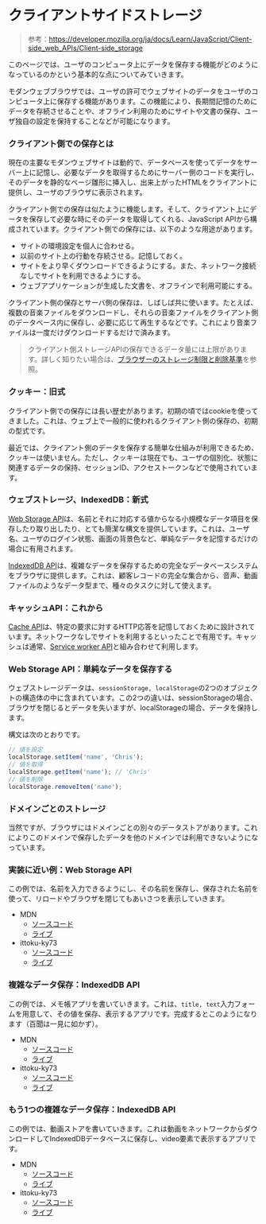# クライアントサイドストレージ

> 参考：https://developer.mozilla.org/ja/docs/Learn/JavaScript/Client-side_web_APIs/Client-side_storage

このページでは、ユーザのコンピュータ上にデータを保存する機能がどのようになっているのかという基本的な点についてみていきます。

モダンウェブブラウザでは、ユーザの許可でウェブサイトのデータをユーザのコンピュータ上に保存する機能があります。この機能により、長期間記憶のためにデータを存続させることや、オフライン利用のためにサイトや文書の保存、ユーザ独自の設定を保持することなどが可能になります。

### クライアント側での保存とは

現在の主要なモダンウェブサイトは動的で、データベースを使ってデータをサーバー上に記憶し、必要なデータを取得するためにサーバー側のコードを実行し、そのデータを静的なページ雛形に挿入し、出来上がったHTMLをクライアントに提供し、ユーザのブラウザに表示されます。

クライアント側での保存は似たように機能します。そして、クライアント上にデータを保存して必要な時にそのデータを取得してくれる、JavaScript APIから構成されています。クライアント側での保存には、以下のような用途があります。

- サイトの環境設定を個人に合わせる。
- 以前のサイト上の行動を存続させる。記憶しておく。
- サイトをより早くダウンロードできるようにする。また、ネットワーク接続なしでサイトを利用できるようにする。
- ウェブアプリケーションが生成した文書を、オフラインで利用可能にする。

クライアント側の保存とサーバ側の保存は、しばしば共に使います。たとえば、複数の音楽ファイルをダウンロードし、それらの音楽ファイルをクライアント側のデータベース内に保存し、必要に応じて再生するなどです。これにより音楽ファイルは一度だけダウンロードするだけで済みます。

> クライアント側ストレージAPIの保存できるデータ量には上限があります。詳しく知りたい場合は、[ブラウザーのストレージ制限と削除基準](https://developer.mozilla.org/ja/docs/Web/API/IndexedDB_API/Browser_storage_limits_and_eviction_criteria)を参照。

### クッキー：旧式

クライアント側での保存には長い歴史があります。初期の頃ではcookieを使ってきました。これは、ウェブ上で一般的に使われるクライアント側の保存の、初期の型式です。

最近では、クライアント側のデータを保存する簡単な仕組みが利用できるため、クッキーは使いません。ただし、クッキーは現在でも、ユーザの個別化、状態に関連するデータの保持、セッションID、アクセストークンなどで使用されています。

### ウェブストレージ、IndexedDB：新式

[Web Storage API](https://developer.mozilla.org/ja/docs/Web/API/Web_Storage_API)は、名前とそれに対応する値からなる小規模なデータ項目を保存したり取り出したり、とても簡潔な構文を提供しています。これは、ユーザ名、ユーザのログイン状態、画面の背景色など、単純なデータを記憶するだけの場合に有用されます。

[IndexedDB API](https://developer.mozilla.org/ja/docs/Web/API/IndexedDB_API)は、複雑なデータを保存するための完全なデータベースシステムをブラウザに提供します。これは、顧客レコードの完全な集合から、音声、動画ファイルのようなデータ型まで、種々のタスクに対して使えます。

### キャッシュAPI：これから

[Cache API](https://developer.mozilla.org/ja/docs/Web/API/Cache)は、特定の要求に対するHTTP応答を記憶しておくために設計されています。ネットワークなしでサイトを利用するといったことで有用です。キャッシュは通常、[Service worker API](https://developer.mozilla.org/ja/docs/Web/API/Service_Worker_API)と組み合わせて利用します。

### Web Storage API：単純なデータを保存する

ウェブストレージデータは、`sessionStorage, localStorage`の2つのオブジェクトの構造体の中に含まれています。この2つの違いは、sessionStorageの場合、ブラウザを閉じるとデータを失いますが、localStorageの場合、データを保持します。

構文は次のとおりです。

```javascript
// 値を設定
localStorage.setItem('name', 'Chris');
// 値を取得
localStorage.getItem('name'); // 'Chris'
// 値を削除
localStorage.removeItem('name');
```

### ドメインごとのストレージ

当然ですが、ブラウザにはドメインごとの別々のデータストアがあります。これによりこのドメインで保存したデータを他のドメインでは利用できないようになっています。

### 実装に近い例：Web Storage API

この例では、名前を入力できるようにし、その名前を保存し、保存された名前を使って、リロードやブラウザを閉じてもあいさつを表示していきます。

- MDN
  - [ソースコード](https://github.com/mdn/learning-area/tree/main/javascript/apis/client-side-storage/web-storage)
  - [ライブ](https://mdn.github.io/learning-area/javascript/apis/client-side-storage/web-storage/personal-greeting.html)
- ittoku-ky73
  - [ソースコード](https://github.com/ittoku-ky73/leaning-frontend/blob/main/js/Client-side_web_APIs/Personal-greeting)
  - [ライブ](https://ittoku-ky73.github.io/leaning-frontend/js/Client-side_web_APIs/Personal-greeting/)

### 複雑なデータ保存：IndexedDB API

この例では、メモ帳アプリを書いていきます。これは、`title, text`入力フォームを用意して、その値を保存、表示するアプリです。完成するとこのようになります（百聞は一見に如かず）。

- MDN
  - [ソースコード](https://github.com/mdn/learning-area/tree/main/javascript/apis/client-side-storage/indexeddb/notes)
  - [ライブ](https://mdn.github.io/learning-area/javascript/apis/client-side-storage/indexeddb/notes/)
- ittoku-ky73
  - [ソースコード](https://github.com/ittoku-ky73/leaning-frontend/blob/main/js/Client-side_web_APIs/Memo-app)
  - [ライブ](https://ittoku-ky73.github.io/leaning-frontend/js/Client-side_web_APIs/Web-storage/Memo-app)

### もう1つの複雑なデータ保存：IndexedDB API

この例では、動画ストアを書いていきます。これは動画をネットワークからダウンロードしてIndexedDBデータベースに保存し、video要素で表示するアプリです。

- MDN
  - [ソースコード](https://github.com/mdn/learning-area/tree/main/javascript/apis/client-side-storage/indexeddb/video-store)
  - [ライブ](https://mdn.github.io/learning-area/javascript/apis/client-side-storage/indexeddb/video-store/)
- ittoku-ky73
  - [ソースコード](https://github.com/ittoku-ky73/leaning-frontend/blob/main/js/Client-side_web_APIs/Video-store)
  - [ライブ](https://ittoku-ky73.github.io/leaning-frontend/js/Client-side_web_APIs/Web-storage/Video-store)
